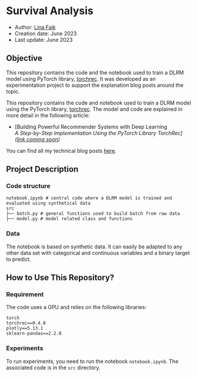 # Survival Analysis

- Author: [Lina Faik](https://www.linkedin.com/in/lina-faik/)
- Creation date: June 2023
- Last update: June 2023

## Objective

This repository contains the code and the notebook used to train a DLRM model using PyTorch library, [torchrec](https://pytorch.org/torchrec/).
It was developed as an experimentation project to support the explanation blog posts around the topic. 

This repository contains the code and notebook used to train a DLRM model using the PyTorch library, [torchrec](https://pytorch.org/torchrec/). 
The model and code are explained in more detail in the following article:
- [Building Powerful Recommender Systems with Deep Learning  
_A Step-by-Step Implementation Using the PyTorch Library TorchRec]([link coming soon](https://towardsdatascience.com/building-powerful-recommender-systems-with-deep-learning-d8a919c52119))_

<div class="alert alert-block alert-info"> You can find all my technical blog posts <a href = https://linafaik.medium.com/>here</a>. </div>

## Project Description

### Code structure

```
notebook.ipynb # central code where a DLRM model is trained and evaluated using synthetical data
src
├── batch.py # general functions used to build batch from raw data        
├── model.py # model related class and functions
```

### Data

The notebook is based on synthetic data. 
It can easily be adapted to any other data set with categorical and continuous variables and a binary target to predict.

## How to Use This Repository?

### Requirement

The code uses a GPU and relies on the following libraries:

```
torch
torchrec==0.4.0
plotly==5.13.1
sklearn-pandas==2.2.0
```

### Experiments

To run experiments, you need to run the notebook `notebook.ipynb`.
The associated code is in the `src` directory.
